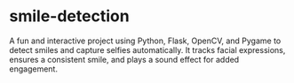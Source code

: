 # smile-detection
A fun and interactive project using Python, Flask, OpenCV, and Pygame to detect smiles and capture selfies automatically. It tracks facial expressions, ensures a consistent smile, and plays a sound effect for added engagement.
